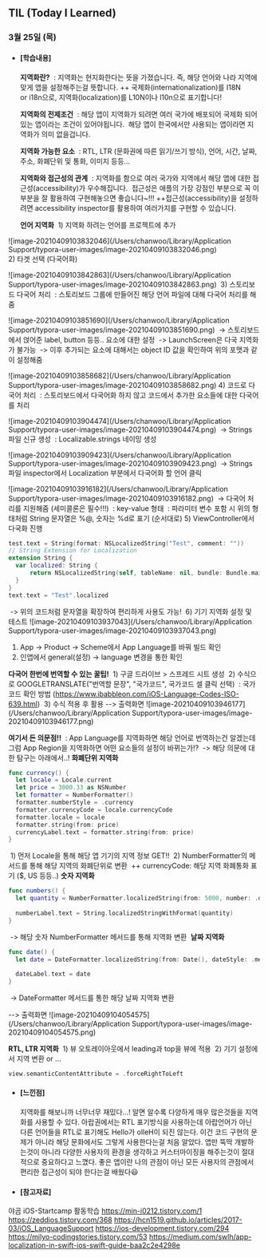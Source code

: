## TIL (Today I Learned)

### 3월 25일 (목)

- #### [학습내용]
  **지역화란?**
 : 지역화는 현지화한다는 뜻을 가졌습니다. 즉, 해당 언어와 나라 지역에 맞게 앱을 설정해주는걸 뜻합니다.
++ 국제화(internationalization)를 I18N or i18n으로, 지역화(localization)를 L10N이나 l10n으로 표기합니다!

  **지역화의 전제조건**
 : 해당 앱이 지역화가 되려면 여러 국가에 배포되어 국제화 되어있는 앱이라는 조건이 있어야됩니다.
 해당 앱이 한국에서만 사용되는 앱이라면 지역화가 의미 없을겁니다.

  **지역화 가능한 요소**
 : RTL, LTR (문화권에 따른 읽기/쓰기 방식), 언어, 시간, 날짜, 주소, 화폐단위 및 통화, 이미지 등등…

  **지역화와 접근성의 관계**
 : 지역화를 함으로 여러 국가와 지역에서 해당 앱에 대한 접근성(accessibility)가 우수해집니다.
 접근성은 애플의 가장 강점인 부분으로 꼭 이부분을 잘 활용하여 구현해놓으면 좋습니다~!!!
 ++접근성(accessibility)을 설정하려면 accessibility inspector를 활용하여 여러가지를 구현할 수 있습니다.

  **언어 지역화**
 1) 지역화 하려는 언어를 프로젝트에 추가

![image-20210409103832046](/Users/chanwoo/Library/Application Support/typora-user-images/image-20210409103832046.png)   
 2) 타겟 선택 (다국어화)

![image-20210409103842863](/Users/chanwoo/Library/Application Support/typora-user-images/image-20210409103842863.png)
 3) 스토리보드 다국어 처리
 : 스토리보드 그룹에 만들어진 해당 언어 파일에 대해 다국어 처리를 해줌

![image-20210409103851690](/Users/chanwoo/Library/Application Support/typora-user-images/image-20210409103851690.png)
 -> 스토리보드에서 얹어준 label, button 등등.. 요소에 대한 설정
 -> LaunchScreen은 다국 지역화가 불가능
 -> 이후 추가되는 요소에 대해서는 object ID 값을 확인하여 위의 포맷과 같이 설정해줌

![image-20210409103858682](/Users/chanwoo/Library/Application Support/typora-user-images/image-20210409103858682.png)
4) 코드로 다국어 처리
 : 스토리보드에서 다국어화 하지 않고 코드에서 추가한 요소들에 대한 다국어를 처리

![image-20210409103904474](/Users/chanwoo/Library/Application Support/typora-user-images/image-20210409103904474.png)
   -> Strings 파일 신규 생성
   : Localizable.strings 네이밍 생성

![image-20210409103909423](/Users/chanwoo/Library/Application Support/typora-user-images/image-20210409103909423.png)
 -> Strings 파일 inspector에서 Localization 부분에서 다국어화 할 언어 클릭

![image-20210409103916182](/Users/chanwoo/Library/Application Support/typora-user-images/image-20210409103916182.png)
   -> 다국어 처리를 지원해줌 (세미콜론은 필수!!!)
   : key-value 형태
   : 파라미터 변수 포함 시 위의 형태처럼 String 문자열은 %@, 숫자는 %d로 표기 (순서대로)
  5) ViewController에서 다국화 진행
  ```swift
  test.text = String(format: NSLocalizedString("Test", comment: ""))
  // String Extension for Localization
  extension String {
    var localized: String {
    	return NSLocalizedString(self, tableName: nil, bundle: Bundle.main, value: "", comment: "")
    }
  }
  text.text = "Test".localized
  ```
   -> 위의 코드처럼 문자열을 확장하여 편리하게 사용도 가능!
   6) 기기 지역화 설정 및 테스트
![image-20210409103937043](/Users/chanwoo/Library/Application Support/typora-user-images/image-20210409103937043.png)

1. App -> Product -> Scheme에서 App Language를 바꿔 빌드 확인
2. 인앱에서 general(설정) -> language 변경을 통한 확인

  **다국어 한번에 번역할 수 있는 꿀팁!**
 1) 구글 드라이브 > 스프레드 시트 생성
 2) 수식으로 GOOGLETRANSLATE("번역할 문장", "국가코드", 국가코드 셀 클릭 선택)
 : 국가코드 확인 방법 (https://www.ibabbleon.com/iOS-Language-Codes-ISO-639.html)
 3) 수식 적용 후 활용
--> 출력화면
![image-20210409103946177](/Users/chanwoo/Library/Application Support/typora-user-images/image-20210409103946177.png)

  **여기서 든 의문점!!**
 : App Language를 지역화하면 해당 언어로 번역하는건 알겠는데 그럼 App Region을 지역화하면 어떤 요소들의 설정이 바뀌는가!?
 -> 해당 의문에 대한 탐구는 아래에서..!
  **화폐단위 지역화**

  ```swift
func currency() {
    let locale = Locale.current
    let price = 3000.33 as NSNumber
    let formatter = NumberFormatter()
    formatter.numberStyle = .currency
    formatter.currencyCode = locale.currencyCode
    formatter.locale = locale
    formatter.string(from: price)
    currencyLabel.text = formatter.string(from: price)
}
  ```
 1) 먼저 Locale을 통해 해당 앱 기기의 지역 정보 GET!!
 2) NumberFormatter의 메서드를 통해 해당 지역의 화폐단위로 변환
 ++ currencyCode: 해당 지역 화폐통화 표기 ($, US 등등..)
  **숫자 지역화**
  ```swift
func numbers() {
    let quantity = NumberFormatter.localizedString(from: 5000, number: .decimal)
    
    numberLabel.text = String.localizedStringWithFormat(quantity)
 }
  ```
 -> 해당 숫자 NumberFormatter 메서드를 통해 지역화 변환 
  **날짜 지역화**
  ```swift
func date() {
    let date = DateFormatter.localizedString(from: Date(), dateStyle: .medium, timeStyle: .short)
    
    dateLabel.text = date
}
  ```
 -> DateFormatter 메서드를 통한 해당 날짜 지역화 변환

--> 출력화면
![image-20210409104054575](/Users/chanwoo/Library/Application Support/typora-user-images/image-20210409104054575.png)

  **RTL, LTR 지역화**
 1) 뷰 오토레이아웃에서 leading과 top을 뷰에 적용
 2) 기기 설정에서 지역 변환 or ...

  ```swift
view.semanticContentAttribute = .forceRightToLeft
  ```


- #### [느낀점]

  지역화를 해보니까 너무너무 재밌다...! 알면 알수록 다양하게 매우 많은것들을 지역화를 사용할 수 있다.
  아랍권에서는 RTL 표기방식을 사용하는데 아랍언어가 아닌 다른 언어들을 RTL로 표기해도 Hello가
  olleH이 되진 않는다. 이건 코드 구현의 문제가 아니라 해당 문화에서도 그렇게 사용한다는걸 처음 알았다.
  앱만 뚝딱 개발하는것이 아니라 다양한 사용자의 환경을 생각하고 커스터마이징을 해주는것이 절대적으로 중요하다고 느꼈다.
  좋은 앱이란 나의 관점이 아닌 모든 사용자의 관점에서 편리한 접근성이 되야 한다는걸 배웠다😃

- #### [참고자료]
야곰 iOS-Startcamp 활동학습
https://min-i0212.tistory.com/1
https://zeddios.tistory.com/368
https://hcn1519.github.io/articles/2017-03/iOS_LanguageSupport
https://ios-development.tistory.com/294
https://milyo-codingstories.tistory.com/53
https://medium.com/swlh/app-localization-in-swift-ios-swift-guide-baa2c2e4298e
